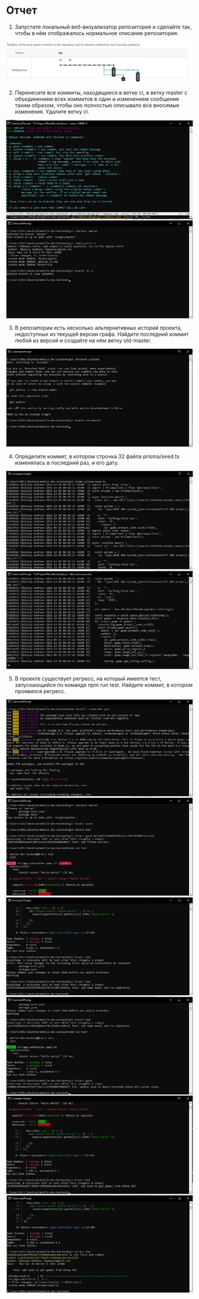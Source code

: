 # Отчет

1. Запустите локальный веб-визуализатор репозитория и сделайте так, чтобы в нём отображалось нормальное описание репозитория.

![Alt text](docs/1.jpg?raw=true "Title")

2. Перенесите все коммиты, находящиеся в ветке ci, в ветку master с объединением всех коммитов в один и изменением сообщения таким образом, чтобы оно полностью описывало все вносимые изменения. Удалите ветку ci.

![Alt text](docs/2-1.jpg?raw=true "Title")
![Alt text](docs/2-2.jpg?raw=true "Title")

3. В репозитории есть несколько альтернативных историй проекта, недоступных из текущей версии графа. Найдите последний коммит любой из версий и создайте на нём ветку old-master. 

![Alt text](docs/3.jpg?raw=true "Title")

4. Определите коммит, в котором строчка 32 файла prisma/seed.ts изменялась в последний раз, и его дату.

![Alt text](docs/4-1.jpg?raw=true "Title")
![Alt text](docs/4-2.jpg?raw=true "Title")

5. В проекте существует регресс, на который имеется тест, запускающийся по команде npm run test. Найдите коммит, в котором проявился регресс.

![Alt text](docs/5-1.jpg?raw=true "Title")
![Alt text](docs/5-2.jpg?raw=true "Title")
![Alt text](docs/5-3.jpg?raw=true "Title")
![Alt text](docs/5-4.jpg?raw=true "Title")
![Alt text](docs/5-5.jpg?raw=true "Title")
![Alt text](docs/5-6.jpg?raw=true "Title")

